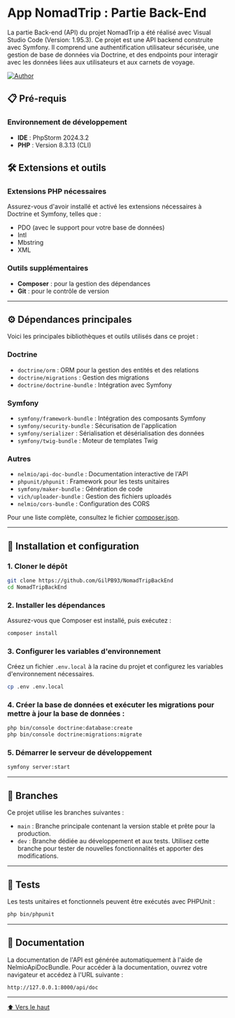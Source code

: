 # App NomadTrip : Partie Back-End

La partie Back-end (API) du projet NomadTrip a été réalisé avec Visual Studio Code (Version: 1.95.3).
Ce projet est une API backend construite avec Symfony. Il comprend une authentification utilisateur sécurisée, 
une gestion de base de données via Doctrine, et des endpoints pour interagir avec les données liées aux utilisateurs et aux carnets de voyage.

[![Author](https://img.shields.io/badge/author-gilpb.tech%40hotmail.com-green.svg)](https://github.com/GilPB93)

## 📋 Pré-requis

### Environnement de développement
- **IDE** : PhpStorm 2024.3.2
- **PHP** : Version 8.3.13 (CLI)

## 🛠️ Extensions et outils

### Extensions PHP nécessaires
Assurez-vous d'avoir installé et activé les extensions nécessaires à Doctrine et Symfony, telles que :
- PDO (avec le support pour votre base de données)
- Intl
- Mbstring
- XML

### Outils supplémentaires
- **Composer** : pour la gestion des dépendances
- **Git** : pour le contrôle de version

---

## ⚙️ Dépendances principales

Voici les principales bibliothèques et outils utilisés dans ce projet :

### **Doctrine**
- `doctrine/orm` : ORM pour la gestion des entités et des relations
- `doctrine/migrations` : Gestion des migrations
- `doctrine/doctrine-bundle` : Intégration avec Symfony

### **Symfony**
- `symfony/framework-bundle` : Intégration des composants Symfony
- `symfony/security-bundle` : Sécurisation de l'application
- `symfony/serializer` : Sérialisation et désérialisation des données
- `symfony/twig-bundle` : Moteur de templates Twig

### **Autres**
- `nelmio/api-doc-bundle` : Documentation interactive de l'API
- `phpunit/phpunit` : Framework pour les tests unitaires
- `symfony/maker-bundle` : Génération de code
- `vich/uploader-bundle` : Gestion des fichiers uploadés
- `nelmio/cors-bundle` : Configuration des CORS

Pour une liste complète, consultez le fichier [composer.json](composer.json).

---

## 🚀 Installation et configuration

### 1. Cloner le dépôt
```bash
git clone https://github.com/GilPB93/NomadTripBackEnd
cd NomadTripBackEnd
```

### 2. Installer les dépendances
Assurez-vous que Composer est installé, puis exécutez :
```bash
composer install
```

### 3. Configurer les variables d'environnement
Créez un fichier `.env.local` à la racine du projet et configurez les variables d'environnement nécessaires.
```bash
cp .env .env.local
```

### 4. Créer la base de données et exécuter les migrations pour mettre à jour la base de données :
```bash
php bin/console doctrine:database:create
php bin/console doctrine:migrations:migrate
```

### 5. Démarrer le serveur de développement
```bash
symfony server:start
```

---

## 🌱 Branches
Ce projet utilise les branches suivantes :

- `main` : Branche principale contenant la version stable et prête pour la production.
- `dev` : Branche dédiée au développement et aux tests. Utilisez cette branche pour tester de nouvelles fonctionnalités et apporter des modifications.


---

## 🧪 Tests
Les tests unitaires et fonctionnels peuvent être exécutés avec PHPUnit :
```bash
php bin/phpunit
```

---

## 📝 Documentation
La documentation de l'API est générée automatiquement à l'aide de NelmioApiDocBundle.
Pour accéder à la documentation, ouvrez votre navigateur et accédez à l'URL suivante :
```
http://127.0.0.1:8000/api/doc
```

--- 


[⬆️ Vers le haut](#NomadTripBackEnd)
```

